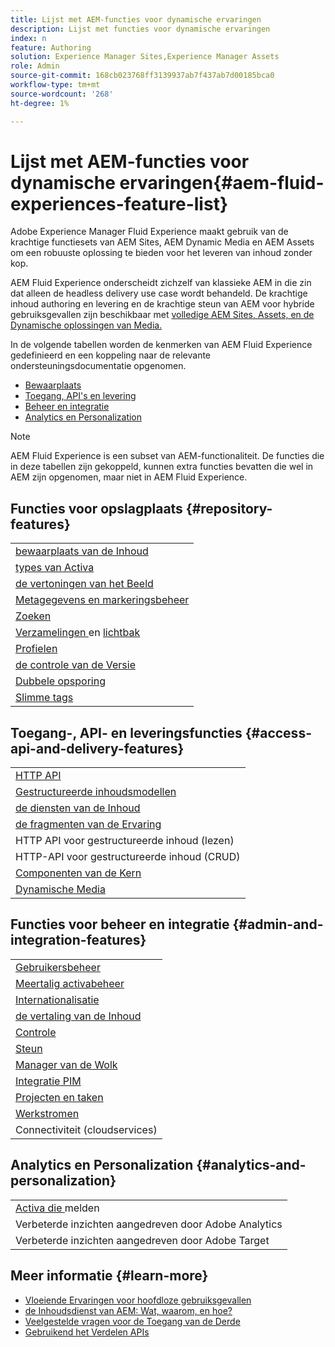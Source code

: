 ```yaml
---
title: Lijst met AEM-functies voor dynamische ervaringen
description: Lijst met functies voor dynamische ervaringen
index: n
feature: Authoring
solution: Experience Manager Sites,Experience Manager Assets
role: Admin
source-git-commit: 168cb023768ff3139937ab7f437ab7d00185bca0
workflow-type: tm+mt
source-wordcount: '268'
ht-degree: 1%

---
```


# Lijst met AEM-functies voor dynamische ervaringen{#aem-fluid-experiences-feature-list}

Adobe Experience Manager Fluid Experience maakt gebruik van de krachtige functiesets van AEM Sites, AEM Dynamic Media en AEM Assets om een robuuste oplossing te bieden voor het leveren van inhoud zonder kop.

AEM Fluid Experience onderscheidt zichzelf van klassieke AEM in die zin dat alleen de headless delivery use case wordt behandeld. De krachtige inhoud authoring en levering en de krachtige steun van AEM voor hybride gebruiksgevallen zijn beschikbaar met [ volledige AEM Sites, Assets, en de Dynamische oplossingen van Media.](https://experienceleague.adobe.com/docs/experience-manager-65-lts/user-guide/home.html)

In de volgende tabellen worden de kenmerken van AEM Fluid Experience gedefinieerd en een koppeling naar de relevante ondersteuningsdocumentatie opgenomen.

* [Bewaarplaats](#repository-features)
* [Toegang, API&#39;s en levering](#access-api-and-delivery-features)
* [Beheer en integratie](#admin-and-integration-features)
* [Analytics en Personalization](#analytics-and-personalization)

>[!NOTE]
>
>AEM Fluid Experience is een subset van AEM-functionaliteit. De functies die in deze tabellen zijn gekoppeld, kunnen extra functies bevatten die wel in AEM zijn opgenomen, maar niet in AEM Fluid Experience.

## Functies voor opslagplaats {#repository-features}

|  |
|---|
| [ bewaarplaats van de Inhoud ](/help/assets/manage-assets.md) |
| [ types van Activa ](/help/assets/assets-formats.md) |
| [ de vertoningen van het Beeld ](/help/assets/image-presets.md) |
| [ Metagegevens en markeringsbeheer ](/help/assets/metadata.md) |
| [Zoeken](/help/assets/manage-assets.md) |
| [ Verzamelingen ](/help/assets/manage-assets.md) en [ lichtbak ](/help/assets/light-box.md) |
| [ Profielen ](/help/assets/processing-profiles.md) |
| [ de controle van de Versie ](/help/assets/manage-assets.md) |
| [ Dubbele opsporing ](/help/assets/duplicate-detection.md) |
| [Slimme tags](/help/assets/enhanced-smart-tags.md) |

## Toegang-, API- en leveringsfuncties {#access-api-and-delivery-features}

|  |
|---|
| [ HTTP API ](/help/assets/mac-api-assets.md) |
| [ Gestructureerde inhoudsmodellen ](/help/assets/content-fragments/content-fragments.md) |
| [ de diensten van de Inhoud ](https://experienceleague.adobe.com/docs/experience-manager-learn/getting-started-with-aem-headless/overview.html) |
| [ de fragmenten van de Ervaring ](/help/sites-authoring/experience-fragments.md) |
| HTTP API voor gestructureerde inhoud (lezen) |
| HTTP-API voor gestructureerde inhoud (CRUD) |
| [ Componenten van de Kern ](https://experienceleague.adobe.com/docs/experience-manager-core-components/using/introduction.html) |
| [ Dynamische Media ](/help/assets/dynamic-media.md) |

## Functies voor beheer en integratie {#admin-and-integration-features}

|  |
|---|
| [ Gebruikersbeheer ](/help/sites-administering/user-group-ac-admin.md) |
| [ Meertalig activabeheer ](/help/assets/multilingual-assets.md) |
| [ Internationalisatie ](/help/sites-developing/i18n.md) |
| [ de vertaling van de Inhoud ](/help/sites-administering/translation.md) |
| [ Controle ](/help/sites-deploying/monitoring-and-maintaining.md) |
| [ Steun ](/help/sites-administering/backup-and-restore.md) |
| [ Manager van de Wolk ](https://experienceleague.adobe.com/docs/experience-manager-cloud-manager/content/introduction.html) |
| [ Integratie PIM ](/help/sites-authoring/managing-product-information.md) |
| [ Projecten en taken ](/help/sites-authoring/projects.md) |
| [ Werkstromen ](/help/sites-administering/workflows-starting.md) |
| Connectiviteit (cloudservices) |

## Analytics en Personalization {#analytics-and-personalization}

|  |
|---|
| [ Activa die ](/help/assets/asset-reports.md) melden |
| Verbeterde inzichten aangedreven door Adobe Analytics |
| Verbeterde inzichten aangedreven door Adobe Target |

## Meer informatie {#learn-more}

* [ Vloeiende Ervaringen voor hoofdloze gebruiksgevallen ](https://experienceleague.adobe.com/docs/experience-manager-gems-events/gems/gems2017/aem-headless-usecases.html)
* [ de Inhoudsdienst van AEM: Wat, waarom, en hoe?](https://experienceleague.adobe.com/docs/experience-manager-learn/getting-started-with-aem-headless/content-services/overview.html)
* [ Veelgestelde vragen voor de Toegang van de Derde ](https://experienceleague.adobe.com/docs/experience-manager-learn/getting-started-with-aem-headless/content-services/chapter-7.html)
* [ Gebruikend het Verdelen APIs ](https://experienceleague.adobe.com/docs/experience-manager-learn/getting-started-wknd-tutorial-develop/project-archetype/component-basics.html#sling-models)
